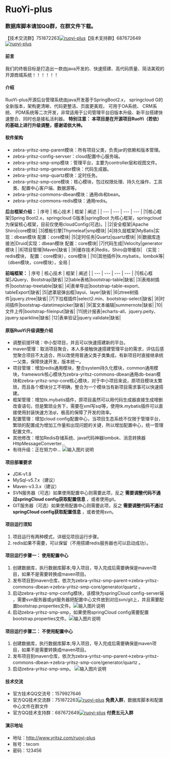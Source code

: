 # RuoYi-plus
### 数据库脚本请加QQ群，在群文件下载。
【技术交流群】751872263<a target="_blank" href="https://jq.qq.com/?_wv=1027&k=5wYOaQe
"><img border="0" src="https://pub.idqqimg.com/wpa/images/group.png" alt="ruoyi-plus" title="ruoyi-plus"></a>【技术支持群】687672649<a target="_blank" href="https://jq.qq.com/?_wv=1027&k=5eBNzMW"><img border="0" src="https://pub.idqqimg.com/wpa/images/group.png" alt="ruoyi-plus" title="ruoyi-plus"></a>


#### 前言
我们的终极目标是打造出一款由java开发的、快速搭建、高代码质量、简洁美观的开源商城系统！！！！！！

#### 介绍
RuoYi-plus开源后台管理系统由java开发基于SpringBoot2.x， springcloud G的全新版本，架构更清晰、代码更整洁、页面更美观， 可用于OA系统、 CRM系统、 PDM系统等二次开发，非常适用于公司管理平台旧版本升级、新平台搭建快速整合、同时也是接私活利器。
**特别注意： 本项目是在开源项目RuoYi（若依） 的基础上进行升级调整，感谢诺依大神。** 

#### 软件架构
- zebra-yritsz-smp-parent模块：所有项目父类，负责jar的依赖和版本管理。
- zebra-yritsz-config-servser：cloud配置中心服务端。
- zebra-yritsz-smp-smp模块：管理平台，主要为controller层和视图文件。
- zebra-yritsz-smp-generator模块：代码生成器。
- zebra-yritsz-smp-quartz模块：定时任务。
- zebra-yritsz-smp-core模块：核心模块，包过权限处理、持久化操作、工具类、配置中心客户端、数据源等。
- zebra-yritsz-commons-dbean模块：通用db和bean。
- zebra-yritsz-commons-redis模块：通用redis。

 **后台框架介绍：** 
|  序号  |  核心技术  |  框架   | 阐述 |
| --- | --- | --- | --- |
|1|核心框架|Spring Boot2.x，springcloud G版本|springBoot 为核心框架，springcloud 为保留核心框架，目前仅使用cloudConfig(可选)。|
|2|安全框架|Apache Shiro|core模块|
|3|模板引擎|Thymeleaf|smp模块|
|4|持久层框架|MyBatis|实现：dbean模块 配置：core模块|
|5|定时任务|Quartz|quartz模块|
|6|数据库连接池|Druid|实现：dbean模块 配置：core模块|
|7|代码生成|Velocity|generator模块    |
|8|项目管理|Maven|缺省  |
|9|缓存技术|Redis，Shiro自带缓存| （实现：redis模块， 配置：core模块），core模块   |
|10|其他插件|tk.mybatis，lombok等|（dben模块，core模块），全局  |

 **前端框架：**
|  序号  |  核心技术  |  框架   | 阐述 |
| --- | --- | --- | --- |
|1|核心框架|JQuery、Bootstrap|缺省|
|2|table表格|bootstrap-table|缺省|
|3|表格树插件|bootstrap-treetable|缺省|
|4|表单导出|bootstrap-table-export、tableExport|缺省|
|5|遮罩层弹出框|layui、layer|缺省|
|6|ztree树插件|jquery.ztree|缺省|
|7|下拉框插件|select2.min、bootstrap-select|缺省|
|8|时间插件|bootstrap-datetimepicker|缺省|
|9|富文本编辑|summernote|缺省|
|10|文件上传|bootstrap-fileinput|缺省|
|11|统计报表|echarts-all、jquery.peity、jquery.sparkline|缺省|
|12|表单验证|jquery.validate|缺省|

#### 原版RuoYi升级调整介绍
- 调整前提环境：中小型项目，并且可以快速搭建新的平台。
- maven管理：取消项目聚合，本人多接触快速搭建管理平台的需求，评估后感觉聚合项目不太适合，所以改使用普通父类子类集成，有新项目时直接继承统一父类，保障快速开发，版本统一。
- 项目管理：增加redis通用模块，整合system持久化模块，common通用模块，framework核心模块为zebra-yritsz-commons-dbean通用db-bean模块和zebra-yritsz-smp-core核心模块，对于中小项目来说，原项目模块太繁琐，而且各个模块分工不明确，整合为一个模块当有新项目需求事可以快速搭建。
- 框架管理：增加tk.mybatis插件，原项目虽然可以用代码生成器直接生成增删改查语句，但是繁琐业务下，需要在xml写sql等，使用tk.mybatis插件可以直接使用封装快速方法ql，极高的保障了开发的效率。
- 配置管理：增加cloud config配置中心，当项目生态系统不仅限于管理平台，繁琐的配置成为增加工作量和出现问题的关键，所以增加配置中心，统一管理配置文件。
- 其他修改：增加Redis存储系统、java代码神器lombok、消息转换器HttpMessageConverter...
- 有待升级：正在努力中...
![输入图片说明](https://images.gitee.com/uploads/images/2019/0714/135757_cbf2decc_2038874.jpeg "1562921075(1).jpg")

#### 项目部署要求
- JDK-v1.8
- MySql-v5.7.x（建议）
- Maven-v3.3.x（建议）
- SVN服务器（可选）如果使用配置中心则需要此项，反之 **需要调整代码不通过springCloud config获取配置信息** ，或者使用git。
- GIT服务器（可选）如果使用配置中心则需要此项，反之 **需要调整代码不通过springCloud config获取配置信息** ，或者使用svn。

#### 项目运行须知
1. 项目运行有两种模式，详细见项目运行步骤。
2. redis如果不需要，可以保留（不用搭建redis服务器也可以启动成功）。 

#### 项目运行步骤一： **使用配置中心** 
1. 创建数据库，执行数据库脚本;导入项目，导入完成后需要确保是maven项目，如果不是需要转换成maven项目。
2. 发布项目到maven仓库，依次为zebra-yritsz-smp-parent->zebra-yritsz-commons-dbean->zebra-yritsz-smp-core/generator/quartz 。
3. 启动zebra-yritsz-smp-config模块，该模块为springCloud config-server端 ，需要svn服务器或git服务器把配置中心文件放到对应svn/git上，并且需要配置bootstrap.properties文件。![输入图片说明](https://images.gitee.com/uploads/images/2019/0715/134215_78272869_2038874.jpeg "1563169313(1).jpg")
4. 启动zebra-yritsz-smp-smp，如果使用springCloud config需要配置bootstrap.properties文件。![输入图片说明](https://images.gitee.com/uploads/images/2019/0715/135500_380c9fc3_2038874.jpeg "1563170081(1).jpg")

#### 项目运行步骤二： **不使用配置中心** 
1. 创建数据库，执行数据库脚本;导入项目，导入完成后需要确保是maven项目，如果不是需要转换成maven项目。
2. 发布项目到maven仓库，依次为zebra-yritsz-smp-parent->zebra-yritsz-commons-dbean->zebra-yritsz-smp-core/generator/quartz 。
4. 启动zebra-yritsz-smp-smp。
![输入图片说明](https://images.gitee.com/uploads/images/2019/0716/092738_c32e9535_2038874.jpeg "1563239374(1).jpg")

#### 技术交流
- 官方技术QQ交流号：1579927646
- 官方QQ技术交流群：751872263<a target="_blank" href="https://jq.qq.com/?_wv=1027&k=5wYOaQe
"><img border="0" src="https://pub.idqqimg.com/wpa/images/group.png" alt="ruoyi-plus" title="ruoyi-plus"></a> **免费入群**，数据库脚本和配置中心文件在群文件 
- 官方QQ技术支持群：687672649<a target="_blank" href="https://jq.qq.com/?_wv=1027&k=5eBNzMW"><img border="0" src="https://pub.idqqimg.com/wpa/images/group.png" alt="ruoyi-plus" title="ruoyi-plus"></a> **付费五元入群**

#### 演示地址
- 地址：http://www.yritsz.com/ruoyi-plus
- 账号：tecom 
- 密码：123456